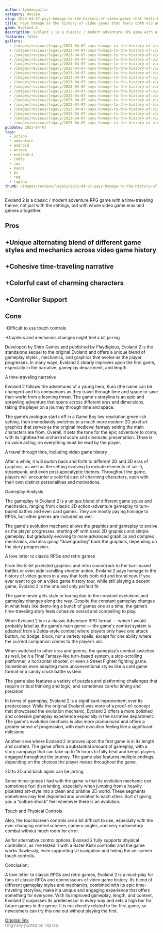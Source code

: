 ```yaml
---
author: lyndonguitar
category: Review
slug: 2023-04-07-pays-homage-to-the-history-of-video-games-that-feels-both-old-and-fresh-full-review-ev
title: Pays homage to the history of video games that feels both old and fresh | Full Review - Evoland 2
game: Evoland 2
description: Evoland 2 is a classic / modern adventure RPG game with a time-traveling theme, not just with the settings, but with whole video game eras and genres altogether.
featured: false
gallery:
  - /images/reviews/legacy/2023-04-07-pays-homage-to-the-history-of-video-games-that-feels-both-old-and-fresh--full-review---ev-0.avif
  - /images/reviews/legacy/2023-04-07-pays-homage-to-the-history-of-video-games-that-feels-both-old-and-fresh--full-review---ev-1.avif
  - /images/reviews/legacy/2023-04-07-pays-homage-to-the-history-of-video-games-that-feels-both-old-and-fresh--full-review---ev-2.avif
  - /images/reviews/legacy/2023-04-07-pays-homage-to-the-history-of-video-games-that-feels-both-old-and-fresh--full-review---ev-3.avif
  - /images/reviews/legacy/2023-04-07-pays-homage-to-the-history-of-video-games-that-feels-both-old-and-fresh--full-review---ev-4.avif
  - /images/reviews/legacy/2023-04-07-pays-homage-to-the-history-of-video-games-that-feels-both-old-and-fresh--full-review---ev-5.avif
  - /images/reviews/legacy/2023-04-07-pays-homage-to-the-history-of-video-games-that-feels-both-old-and-fresh--full-review---ev-6.avif
  - /images/reviews/legacy/2023-04-07-pays-homage-to-the-history-of-video-games-that-feels-both-old-and-fresh--full-review---ev-7.avif
  - /images/reviews/legacy/2023-04-07-pays-homage-to-the-history-of-video-games-that-feels-both-old-and-fresh--full-review---ev-8.avif
  - /images/reviews/legacy/2023-04-07-pays-homage-to-the-history-of-video-games-that-feels-both-old-and-fresh--full-review---ev-9.avif
  - /images/reviews/legacy/2023-04-07-pays-homage-to-the-history-of-video-games-that-feels-both-old-and-fresh--full-review---ev-10.avif
  - /images/reviews/legacy/2023-04-07-pays-homage-to-the-history-of-video-games-that-feels-both-old-and-fresh--full-review---ev-11.avif
  - /images/reviews/legacy/2023-04-07-pays-homage-to-the-history-of-video-games-that-feels-both-old-and-fresh--full-review---ev-12.avif
  - /images/reviews/legacy/2023-04-07-pays-homage-to-the-history-of-video-games-that-feels-both-old-and-fresh--full-review---ev-13.avif
  - /images/reviews/legacy/2023-04-07-pays-homage-to-the-history-of-video-games-that-feels-both-old-and-fresh--full-review---ev-14.avif
  - /images/reviews/legacy/2023-04-07-pays-homage-to-the-history-of-video-games-that-feels-both-old-and-fresh--full-review---ev-15.avif
  - /images/reviews/legacy/2023-04-07-pays-homage-to-the-history-of-video-games-that-feels-both-old-and-fresh--full-review---ev-16.avif
  - /images/reviews/legacy/2023-04-07-pays-homage-to-the-history-of-video-games-that-feels-both-old-and-fresh--full-review---ev-17.avif
pubDate: 2023-04-07
tags:
  - action
  - adventure
  - android
  - arcade
  - evoland-2
  - indie
  - ios
  - macos
  - pc
  - rpg
  - taptap
thumb: /images/reviews/legacy/2023-04-07-pays-homage-to-the-history-of-video-games-that-feels-both-old-and-fresh--full-review---ev-0.avif
---
```


Evoland 2 is a classic / modern adventure RPG game with a time-traveling theme, not just with the settings, but with whole video game eras and genres altogether.




## Pros



## +Unique alternating blend of different game styles and mechanics across video game history


## +Cohesive time-traveling narrative


## +Colorful cast of charming characters


## +Controller Support




## Cons


-Difficult to use touch controls

-Graphics and mechanics changes might feel a bit jarring

Developed by Shiro Games and published by Playdigious, Evoland 2 is the standalone sequel to the original Evoland and offers a unique blend of gameplay styles , mechanics, and graphics that evolve as the player progresses. In many ways, Evoland 2 clearly improves upon the first game, especially in the narrative, gameplay department, and length.

A time-traveling narrative

Evoland 2 follows the adventures of a young hero, Kuro (the name can be changed) and his companions as they travel through time and space to save their world from a looming threat.  The game's storyline is an epic and sprawling adventure that spans across different eras and dimensions, taking the player on a journey through time and space.

The game’s prologue starts off in a Game Boy low resolution green-ish setting, then immediately switches to a much more modern 2D pixel art graphics that serves as the original medieval fantasy setting the main characters are from.  Overall, it sets the tone for the epic adventure to come, with its lighthearted orchestral score and cinematic presentation. There is no voice acting, so everything must be read by the player.

A travel through time, including video game history

After a while, it will switch back and forth to different 2D and 3D eras of graphics, as well as the setting evolving to include elements of sci-fi, steampunk, and even post-apocalyptic themes. Throughout the game, players will encounter a colorful cast of charming characters, each with their own distinct personalities and motivations.

Gameplay Analysis

The gameplay in Evoland 2 is a unique blend of different game styles and mechanics, ranging from classic 2D action-adventure gameplay to turn-based battles and even card games. They are mostly paying homage to RPGs, but other genres are included as well.

The game's evolution mechanic allows the graphics and gameplay to evolve as the player progresses, starting off with basic 2D graphics and simple gameplay, but gradually evolving to more advanced graphics and complex mechanics, and also going “downgrading” back the graphics, depending on the story progression.

A love letter to classic RPGs and retro games

From the 8-bit pixelated graphics and retro soundtrack to the turn-based battles or even side-scrolling shooter action, Evoland 2 pays homage to the history of video games in a way that feels both old and brand new. If you ever want to go on a video game history tour, while still playing a decent game, Evoland 2 is the one and only perfect fit.

The game never gets stale or boring due to the constant evolutions and gameplay changes along the way. Despite the constant gameplay changes in what feels like demo-ing a bunch of games one at a time, the game’s time-traveling story feels cohesive overall and compelling to play.

When Evoland 2 is in a classic Adventure RPG format — which I would probably label as the game’s main genre — the game's combat system is adapted from a Zelda-style combat where players only have one attack button, no dodge, block, nor a variety spells, except for one ability where the current companion comes to the player’s aid.

When switched to other eras and genres, the gameplay’s combat switches as well, be it a Final Fantasy-like turn-based system, a side-scrolling platformer, a horizontal shooter, or even a Street Fighter fighting game. Sometimes even adapting more unconventional styles like a card game format or a candy crush battle system.

The game also features a variety of puzzles and platforming challenges that require critical thinking and logic, and sometimes careful timing and precision.

In terms of gameplay, Evoland 2 is a significant improvement over its predecessor. While the original Evoland was more of a proof-of-concept that showcased the evolution mechanic, Evoland 2 offers a more polished and cohesive gameplay experience especially in the narrative department. The game's evolution mechanic is also more pronounced and offers a greater sense of progression, with each evolution feeling like a significant milestone.

Another area where Evoland 2 improves upon the first game is in its length and content. The game offers a substantial amount of gameplay, with a story campaign that can take up to 15 hours to fully beat and keeps players engaged throughout the journey. The game also features multiple endings, depending on the choices the player makes throughout the game.

2D to 3D and back again can be jarring

Some minor gripes I had with the game is that its evolution mechanic can sometimes feel disorienting, especially when jumping from a heavily pixelated art-style into a clean and pristine 3D world. These segments sometimes may feel disjointed and unrelated to each other. Sort of giving you a “culture shock” feel whenever there is an evolution.

Touch and Physical Controls

Also, the touchscreen controls are a bit difficult to use, especially with the ever changing control scheme, camera angles, and very rudimentary combat without much room for error.

As for alternative control options, Evoland 2 fully supports physical controllers, as I’ve tested it with a Razer Kishi controller and the game works flawlessly, even supporting UI navigation and hiding the on-screen touch controls.

Conclusion:

A love letter to classic RPGs and retro games, Evoland 2 is a must-play for fans of classic RPGs and connoisseurs of video game history. Its blend of different gameplay styles and mechanics, combined with its epic time-traveling storyline, make it a unique and engaging experience that offers something for everyone. With its improved gameplay, length, and content, Evoland 2 surpasses its predecessor in every way and sets a high bar for future games in the genre. It is not directly related to the first game, so newcomers can try this one out without playing the first.

[Original link](https://www.taptap.io/post/5035369)<br><span style="font-size: 0.95em; color: #888;">Originally posted on TapTap.</span>
